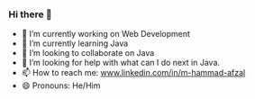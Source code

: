 ### Hi there 👋



- 🔭 I’m currently working on Web Development
- 🌱 I’m currently learning Java
- 👯 I’m looking to collaborate on Java
- 🤔 I’m looking for help with what can I do next in Java.
- 📫 How to reach me: www.linkedin.com/in/m-hammad-afzal
- 😄 Pronouns: He/Him
